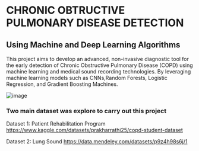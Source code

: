 # CHRONIC OBTRUCTIVE PULMONARY DISEASE DETECTION
## Using Machine and Deep Learning Algorithms 
This project aims to develop an advanced, non-invasive diagnostic tool for the early detection of Chronic Obstructive Pulmonary Disease (COPD) using machine learning and medical sound recording technologies. By leveraging machine learning models such as CNNs,Random Forests, Logistic Regression, and Gradient Boosting Machines.

![image](https://github.com/user-attachments/assets/7566502f-c850-4538-a449-0769dd9c59f7)

### Two main dataset was explore to carry out this project
Dataset 1: Patient Rehabilitation Program
https://www.kaggle.com/datasets/prakharrathi25/copd-student-dataset

Dataset 2: Lung Sound
https://data.mendeley.com/datasets/p9z4h98s6j/1


